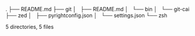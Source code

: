 .
├── README.md
├── git
│   ├── README.md
│   └── bin
│       └── git-cai
├── zed
│   ├── pyrightconfig.json
│   └── settings.json
└── zsh

5 directories, 5 files
